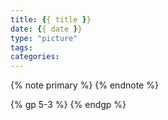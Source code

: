 ```yaml
---
title: {{ title }}
date: {{ date }}
type: "picture"
tags:
categories:
---
```

{% note primary %} {% endnote %}
<meta name="referrer" content="no-referrer" />


<!--more-->

{% gp 5-3 %} {% endgp %}
